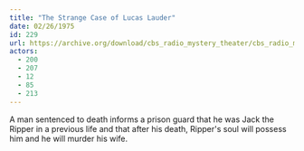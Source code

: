 ```yaml
---
title: "The Strange Case of Lucas Lauder"
date: 02/26/1975
id: 229
url: https://archive.org/download/cbs_radio_mystery_theater/cbs_radio_mystery_theater-0201-0250.zip/cbs_radio_mystery_theater-0201-0250%2Fcbsrmt_0229_the_strange_case_of_lucas_lauder.mp3
actors:
  - 200
  - 207
  - 12
  - 85
  - 213
---
```

A man sentenced to death informs a prison guard that he was Jack the Ripper in a previous life and that after his death, Ripper's soul will possess him and he will murder his wife.